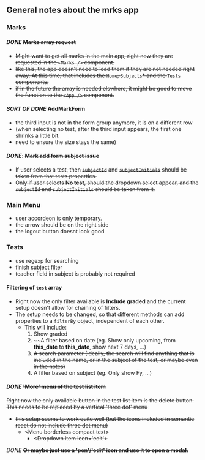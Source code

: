 ## General notes about the mrks app

### Marks

#### _DONE_ ~~Marks array request~~
- ~~Might want to get all marks in the main app, right now they are requested in the `<Marks />` component.~~
- ~~like this, the app doesn't need to load them if they are not needed right away. At this time, that includes the `Home`, `Subjects`* and the `Tests` components.~~
- ~~if in the future the array is needed elswhere, it might be good to move the function to the `<App />` component.~~

#### _SORT OF DONE_ AddMarkForm
- the third input is not in the form group anymore, it is on a different row
- (when selecting no test, after the third input appears, the first one shrinks a little bit. 
- need to ensure the size stays the same)

#### _DONE_: ~~Mark add form subject issue~~
- ~~If user selects a test, then `subjectId` and `subjectInitials` should be taken from that tests properties.~~
- ~~Only if user selects **No test**, should the dropdown select appear, and the `subjectId` and `subjectInitials` should be taken from it.~~

### Main Menu
- user accordeon is only temporary.
- the arrow should be on the right side
- the logout button doesnt look good

### Tests

- use regexp for searching
- finish subject filter
- teacher field in subject is probably not required

#### Filtering of `test` array
- Right now the only filter available is **Include graded** and the current setup doesn't allow for chaining of filters.
- The setup needs to be changed, so that different methods can add properties to a `filterBy` object, independent of each other.
  - This will include:
      1. ~~Show graded~~
      2. ~~A filter based on date (eg. Show only upcoming, from __this\_date__ to __this\_date__, show next 7 days, ...)
      3. ~~A search parameter (Ideally, the search will find anything that is included in the name, or in the subject of the test, or maybe even in the notes)~~
      4. A filter based on subject (eg. Only show Fy, ...)

#### _DONE_ ~~'More' menu of the test list item~~

~~Right now the only available button in the test list item is the delete button.
This needs to be replaced by a vertical 'three dot' menu~~
  - ~~this setup seems to work quite well (but the icons included in semantic react do not include three dot menu)~~
    - ~~\<Menu borderless compact text>~~
      - ~~\<Dropdown item icon='edit'>~~

_DONE_ ~~**Or maybe just use a 'pen'/'edit' icon and use it to open a modal.**~~
